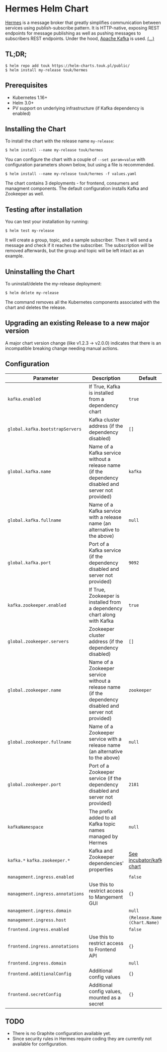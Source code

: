 # Hermes Helm Chart

[Hermes](https://hermes.allegro.tech/) is a message broker that greatly simplifies communication between services
using publish-subscribe pattern. It is HTTP-native, exposing REST endpoints for message publishing as well as pushing
messages to subscribers REST endpoints. Under the hood, [Apache Kafka](http://kafka.apache.org/) is used. [(...)](https://hermes-pubsub.readthedocs.io/)

## TL;DR;

```console
$ helm repo add touk https://helm-charts.touk.pl/public/
$ helm install my-release touk/hermes
```

## Prerequisites

* Kubernetes 1.16+
* Helm 3.0+
* PV support on underlying infrastructure (if Kafka dependency is enabled)

## Installing the Chart

To install the chart with the release name `my-release`:

```console
$ helm install --name my-release touk/hermes
```

You can configure the chart with a couple of `--set param=value` with configuration parameters shown below,
but using a file is recommended.

```console
$ helm install --name my-release touk/hermes -f values.yaml
```

The chart contains 3 deployments - for frontend, consumers and managment components.
The default configuration installs Kafka and Zookeeper as well.

## Testing after installation

You can test your installation by running:
```console
$ helm test my-release
```
It will create a group, topic, and a sample subscriber. Then it will send a message and check if it reaches 
the subscriber. The subscription will be removed afterwards, but the group and topic will be left intact
as an example.   

## Uninstalling the Chart

To uninstall/delete the my-release deployment:

```console
$ helm delete my-release
```

The command removes all the Kubernetes components associated with the chart and deletes the release.

## Upgrading an existing Release to a new major version

A major chart version change (like v1.2.3 -> v2.0.0) indicates that there is an
incompatible breaking change needing manual actions.

## Configuration

| Parameter                                 | Description                                                           | Default
|-------------------------------------------|-----------------------------------------------------------------------|------------------------
| `kafka.enabled`                           | If True, Kafka is installed from a dependency chart                   | `true`
| `global.kafka.bootstrapServers`           | Kafka cluster address (if the dependency disabled)                    | `[]`
| `global.kafka.name`                       | Name of a Kafka service without a release name (if the dependency disabled and server not provided) | `kafka`
| `global.kafka.fullname`                   | Name of a Kafka service with a release name (an alternative to the above) | `null`
| `global.kafka.port`                       | Port of a Kafka service (if the dependency disabled and server not provided) | `9092`
| `kafka.zookeeper.enabled`                 | If True, Zookeeper is installed from a dependency chart along with Kafka | `true`
| `global.zookeeper.servers`                | Zookeeper cluster address (if the dependency disabled)                | `[]`
| `global.zookeeper.name`                   | Name of a Zookeeper service without a release name (if the dependency disabled and server not provided) | `zookeeper`
| `global.zookeeper.fullname`               | Name of a Zookeeper service with a release name (an alternative to the above) | `null`
| `global.zookeeper.port`                   | Port of a Zookeeper service (if the dependency disabled and server not provided)                                          | `2181`
| `kafkaNamespace`                          | The prefix added to all Kafka topic names managed by Hermes           | `null`
| `kafka.*` `kafka.zookeeper.*`             | Kafka and Zookeeper dependencies' properties                          | [See incubator/kafka chart](https://hub.helm.sh/charts/incubator/kafka)
| `management.ingress.enabled`              |                                                                       | `false`
| `management.ingress.annotations`          | Use this to restrict access to Mangement GUI                          | `{}`
| `management.ingress.domain`               |                                                                       | `null`
| `management.ingress.host`                 |                                                                       | `(Release.Name)-(Chart.Name)`
| `frontend.ingress.enabled`                |                                                                       | `false`
| `frontend.ingress.annotations`            | Use this to restrict access to Frontend API                           | `{}`
| `frontend.ingress.domain`                 |                                                                       | `null`
| `frontend.additionalConfig`               | Additional config values                                              | `{}`
| `frontend.secretConfig`                   | Additional config values, mounted as a secret                         | `{}`


## TODO

* There is no Graphite configuration available yet.
* Since security rules in Hermes require coding they are currently not available for configuration.  
